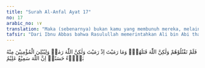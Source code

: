 ```yaml
---
title: "Surah Al-Anfal Ayat 17"
no: 17
arabic_no: ١٧
translation: "Maka (sebenarnya) bukan kamu yang membunuh mereka, melainkan Allah yang membunuh mereka, dan bukan engkau yang melempar ketika engkau melempar, tetapi Allah yang melempar. (Allah berbuat demikian untuk membinasakan mereka) dan untuk memberi kemenangan kepada orang-orang mukmin, dengan kemenangan yang baik. Sungguh, Allah Maha Mendengar, Maha Mengetahui."
tafsir: "Dari Ibnu Abbas bahwa Rasulullah memerintahkan Ali bin Abi thalib: Ambilkan segenggam tanah, Ali mengambilnya dan diberikan kepada Rasul lalu dilemparkan kepada orang-orang musyrik, maka tidak seorangpun dari mereka kecuali terkena matanya, maka turunlah ayat ini. \n\nKemudian Allah memberikan penjelasan mengenai alasan kaum Muslimin dilarang membelakangi musuh yaitu karena kemenangan tidak akan dicapai kaum Muslimin kecuali dengan maju menyerang musuh, melemparkan tombak atau melemparkan kepalan tanah kepada mereka.\n\nDari kemenangan dan bantuan Allah tersebut dapat dipahami bahwa setiap kali orang Muslimin menancapkan tombak untuk membunuh musuh dan setiap lemparan segenggam tanah dari mereka dijamin akan memenuhi sasaran, karena Allah-lah yang menjamin dan membantu mereka.\n\nAllah berfirman:\n\nPerangilah mereka, niscaya Allah akan menyiksa mereka dengan (perantaraan) tanganmu dan Dia akan menghina mereka dan menolongmu (dengan kemenangan) atas mereka, serta melegakan hati orang-orang yang beriman. (at-Taubah/9: 14)\n\nDi samping itu keadaan yang menguntungkan bagi kaum Muslimin ialah keyakinan bahwa perjuangan mereka akan menang, dan Allah akan membantu mereka. Sedangkan orang kafir tujuannya hanyalah untuk memperoleh kepuasan hidup di dunia.\n\nAllah berfirman:\n\n\"Dan janganlah kamu berhati lemah dalam mengejar mereka (musuh mu). Jika kamu menderita kesakitan, maka ketahuilah mereka pun menderita kesakitan (pula), sebagaimana kamu rasakan, sedang kamu masih dapat mengharapkan dari Allah apa yang tidak dapat mereka harapkan\". (an-Nisa/4: 104)\n\nFirman Allah :\n\n\"Betapa banyak kelompok kecil mengalahkan kelompok besar dengan izin Allah.\" (al-Baqarah/2: 249)\n\nAllah menerangkan bahwa segala macam bantuan yang diberikan kepada kaum Muslimin dalam Perang Badar itu adalah merupakan alasan yang kuat terhadap larangan Allah kepada kaum Muslimin, lari dari pertempuran, dan merupakan anugerah kemenangan yang diberikan Allah kepada orang-orang mukmin, yaitu kemenangan dan harta rampasan yang banyak.\n\nDi akhir ayat Allah menegaskan bahwa Allah Maha Mendengar segala permintaan hamba-Nya yang betul-betul menjalankan perintah serta menjauhi larangan-Nya lagi Maha Mengetahui akan segala macam bisikan hati para hamba-Nya dan mengetahui siapakah di antara hamba-Nya yang pantas mendapat kemenangan dan siapa pula yang pantas menderita kekalahan."
---
```

فَلَمْ تَقْتُلُوْهُمْ وَلٰكِنَّ اللّٰهَ قَتَلَهُمْۖ وَمَا رَمَيْتَ اِذْ رَمَيْتَ وَلٰكِنَّ اللّٰهَ رَمٰىۚ وَلِيُبْلِيَ الْمُؤْمِنِيْنَ مِنْهُ بَلَاۤءً حَسَنًاۗ اِنَّ اللّٰهَ سَمِيْعٌ عَلِيْمٌ